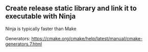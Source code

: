
## Create release static library and link it to executable with Ninja

Ninja is typically faster than Make

Generators:
    https://cmake.org/cmake/help/latest/manual/cmake-generators.7.html

